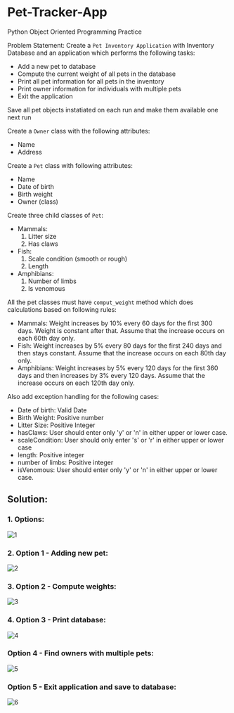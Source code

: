 # Pet-Tracker-App
Python Object Oriented Programming Practice


Problem Statement:
Create a `Pet Inventory Application` with Inventory Database and an application which performs the following tasks:
- Add a new pet to database
- Compute the current weight of all pets in the database
- Print all pet information for all pets in the inventory
- Print owner information for individuals with multiple pets
- Exit the application


Save all pet objects instatiated on each run and make them available one next run

Create a `Owner` class with the following attributes:
- Name
- Address


Create a `Pet` class with following attributes:
- Name
- Date of birth
- Birth weight
- Owner (class)


Create three child classes of `Pet`:
- Mammals:
  1. Litter size
  2. Has claws
- Fish:
  1. Scale condition (smooth or rough)
  2. Length
- Amphibians:
  1. Number of limbs
  2. Is venomous


All the pet classes must have `comput_weight` method which does calculations based on following rules:
- Mammals: Weight increases by 10% every 60 days for the first 300 days. Weight is constant after that. Assume that the increase occurs on each 60th day only.
- Fish: Weight increases by 5% every 80 days for the first 240 days and then stays constant. Assume that the increase occurs on each 80th day only.
- Amphibians: Weight increases by 5% every 120 days for the first 360 days and then increases by 3% every 120 days. Assume that the increase occurs on each 120th day only.

Also add exception handling for the following cases:
- Date of birth: Valid Date
- Birth Weight: Positive number
- Litter Size: Positive Integer
- hasClaws: User should enter only 'y' or 'n' in either upper or lower case.
- scaleCondition: User should only enter 's' or 'r' in either upper or lower case
- length: Positive integer
- number of limbs: Positive integer
- isVenomous: User should enter only 'y' or 'n' in either upper or lower case.

## Solution: 
### 1. Options:
![1](https://github.com/nihal-DS/Pet-Tracker-App/assets/120628216/247ec60f-765d-46c4-8b6d-492d63aadae5)
### 2. Option 1 - Adding new pet:
![2](https://github.com/nihal-DS/Pet-Tracker-App/assets/120628216/8e8ff725-523f-42b8-b9dc-c2daa711e3da)
### 3. Option 2 - Compute weights:
![3](https://github.com/nihal-DS/Pet-Tracker-App/assets/120628216/a7f8b98e-9770-443a-8b12-84ad47c0ec2a)
### 4. Option 3 - Print database:
![4](https://github.com/nihal-DS/Pet-Tracker-App/assets/120628216/e0589d8b-ae46-49e8-a5ad-2dccf734cc42)
### Option 4 - Find owners with multiple pets:
![5](https://github.com/nihal-DS/Pet-Tracker-App/assets/120628216/94bd0375-153b-4023-8fa6-55ca26c8e4a0)
### Option 5 - Exit application and save to database:
![6](https://github.com/nihal-DS/Pet-Tracker-App/assets/120628216/749f7112-1ec5-4ebe-88a3-a3cba6944a3f)

